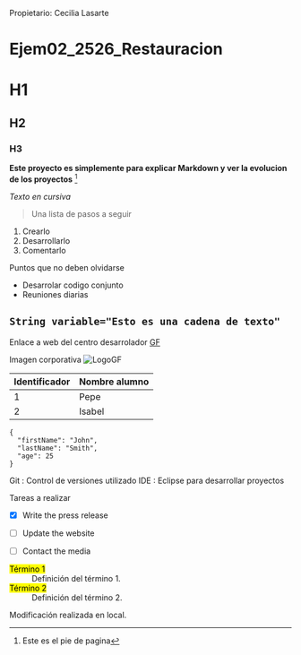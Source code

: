 Propietario: Cecilia Lasarte

# Ejem02_2526_Restauracion

# H1
## H2
### H3
**Este proyecto es simplemente para explicar Markdown y ver la evolucion de los proyectos** [^1]


*Texto en cursiva*
> Una lista de pasos a seguir 
1. Crearlo
2. Desarrollarlo
3. Comentarlo


Puntos que no deben olvidarse
- Desarrolar codigo conjunto
- Reuniones diarias


`String variable="Esto es una cadena de texto"`
---
Enlace a web del centro desarrolador [GF](https://gregoriofer.com/)

Imagen corporativa	![LogoGF](https://gregoriofer.com/logo.jpg)


| Identificador | Nombre alumno |
| ----------- | ----------- |
| 1 | Pepe |
| 2 | Isabel |

```
{
  "firstName": "John",
  "lastName": "Smith",
  "age": 25
}
```

Git
: Control de versiones utilizado
IDE
: Eclipse para desarrollar proyectos

Tareas a realizar
- [x] Write the press release
- [ ] Update the website
- [ ] Contact the media


<dl>
  <dt><mark>Término 1</mark></dt>
  <dd>Definición del término 1.</dd>
  
  <dt><mark>Término 2</mark></dt>
  <dd>Definición del término 2.</dd>
</dl>

Modificación realizada en local.

[^1]: Este es el pie de pagina
